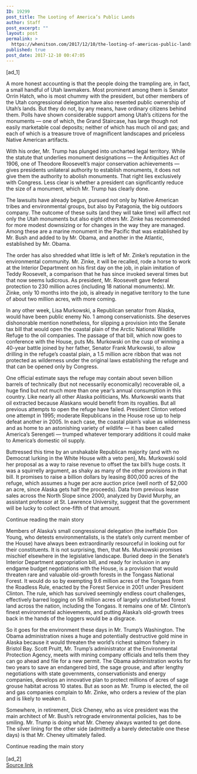 ```yaml
---
ID: 19299
post_title: The Looting of America’s Public Lands
author: Staff
post_excerpt: ""
layout: post
permalink: >
  https://whenitson.com/2017/12/10/the-looting-of-americas-public-lands/
published: true
post_date: 2017-12-10 00:47:05
---
```

 [ad_1]
<br><div>
        <p class="story-body-text story-content" data-para-count="695" data-total-count="3518" id="story-continues-3">A more honest accounting is that the people doing the trampling are, in fact, a small handful of Utah lawmakers. Most prominent among them is Senator Orrin Hatch, who is most chummy with the president, but other members of the Utah congressional delegation have also resented public ownership of Utah’s lands. But they do not, by any means, have ordinary citizens behind them. Polls have shown considerable support among Utah’s citizens for the monuments — one of which, the Grand Staircase, has large though not easily marketable coal deposits; neither of which has much oil and gas; and each of which is a treasure trove of magnificent landscapes and priceless Native American artifacts.</p><p class="story-body-text story-content" data-para-count="503" data-total-count="4021">With his order, Mr. Trump has plunged into uncharted legal territory. While the statute that underlies monument designations — the Antiquities Act of 1906, one of Theodore Roosevelt’s major conservation achievements — gives presidents unilateral authority to establish monuments, it does not give them the authority to abolish monuments. That right lies exclusively with Congress. Less clear is whether a president can significantly reduce the size of a monument, which Mr. Trump has clearly done.</p>

<p class="story-body-text story-content" data-para-count="526" data-total-count="4547">The lawsuits have already begun, pursued not only by Native American tribes and environmental groups, but also by Patagonia, the big outdoors company. The outcome of these suits (and they will take time) will affect not only the Utah monuments but also eight others Mr. Zinke has recommended for more modest downsizing or for changes in the way they are managed. Among these are a marine monument in the Pacific that was established by Mr. Bush and added to by Mr. Obama, and another in the Atlantic, established by Mr. Obama.</p><p class="story-body-text story-content" data-para-count="577" data-total-count="5124">The order has also shredded what little is left of Mr. Zinke’s reputation in the environmental community. Mr. Zinke, it will be recalled, rode a horse to work at the Interior Department on his first day on the job, in plain imitation of Teddy Roosevelt, a comparison that he has since invoked several times but that now seems ludicrous. As president, Mr. Roosevelt gave federal protection to 230 million acres (including 18 national monuments). Mr. Zinke, only 10 months into the job, is already in negative territory to the tune of about two million acres, with more coming.</p><p class="story-body-text story-content" data-para-count="699" data-total-count="5823">In any other week, Lisa Murkowski, a Republican senator from Alaska, would have been public enemy No. 1 among conservationists. She deserves dishonorable mention nonetheless, for slipping a provision into the Senate tax bill that would open the coastal plain of the Arctic National Wildlife Refuge to the oil companies. The passage of that bill, which now goes to conference with the House, puts Ms. Murkowski on the cusp of winning a 40-year battle joined by her father, Senator Frank Murkowski, to allow drilling in the refuge’s coastal plain, a 1.5 million acre ribbon that was not protected as wilderness under the original laws establishing the refuge and that can be opened only by Congress.</p><p class="story-body-text story-content" data-para-count="780" data-total-count="6603">One official estimate says the refuge may contain about seven billion barrels of technically (but not necessarily economically) recoverable oil, a huge find but not much more than one year’s annual consumption in this country. Like nearly all other Alaska politicians, Ms. Murkowski wants that oil extracted because Alaskans would benefit from its royalties. But all previous attempts to open the refuge have failed. President Clinton vetoed one attempt in 1995; moderate Republicans in the House rose up to help defeat another in 2005. In each case, the coastal plain’s value as wilderness and as home to an astonishing variety of wildlife — it has been called America’s Serengeti — trumped whatever temporary additions it could make to America’s domestic oil supply.</p><p class="story-body-text story-content" data-para-count="720" data-total-count="7323">Buttressed this time by an unshakable Republican majority (and with no Democrat lurking in the White House with a veto pen), Ms. Murkowski sold her proposal as a way to raise revenue to offset the tax bill’s huge costs. It was a squirrelly argument, as shaky as many of the other provisions in that bill. It promises to raise a billion dollars by leasing 800,000 acres of the refuge, which assumes a huge per acre auction price (well north of $2,000 an acre, since Alaska gets half the proceeds). Data from previous lease sales across the North Slope since 2000, analyzed by David Murphy, an assistant professor at St. Lawrence University, suggest that the government will be lucky to collect one-fifth of that amount.</p><div id="story-ad-2" class="story-ad ad ad-placeholder nocontent robots-nocontent ">
    
Continue reading the main story
</div>
<p class="story-body-text story-content" data-para-count="1098" data-total-count="8421" id="story-continues-4">Members of Alaska’s small congressional delegation (the ineffable Don Young, who detests environmentalists, is the state’s only current member of the House) have always been extraordinarily resourceful in looking out for their constituents. It is not surprising, then, that Ms. Murkowski promises mischief elsewhere in the legislative landscape. Buried deep in the Senate’s Interior Department appropriation bill, and ready for inclusion in any endgame budget negotiations with the House, is a provision that would threaten rare and valuable old-growth forests in the Tongass National Forest. It would do so by exempting 9.6 million acres of the Tongass from the Roadless Rule, enacted by the Forest Service in 2001 under President Clinton. The rule, which has survived seemingly endless court challenges, effectively barred logging on 58 million acres of largely undisturbed forest land across the nation, including the Tongass. It remains one of Mr. Clinton’s finest environmental achievements, and putting Alaska’s old-growth trees back in the hands of the loggers would be a disgrace.</p>
<p class="story-body-text story-content" data-para-count="841" data-total-count="9262">So it goes for the environment these days in Mr. Trump’s Washington. The Obama administration nixes a huge and potentially destructive gold mine in Alaska because it would threaten the world’s richest salmon fishery in Bristol Bay. Scott Pruitt, Mr. Trump’s administrator at the Environmental Protection Agency, meets with mining company officials and tells them they can go ahead and file for a new permit. The Obama administration works for two years to save an endangered bird, the sage grouse, and after lengthy negotiations with state governments, conservationists and energy companies, develops an innovative plan to protect millions of acres of sage grouse habitat across 10 states. But as soon as Mr. Trump is elected, the oil and gas companies complain to Mr. Zinke, who orders a review of the plan and is likely to weaken it.</p><p class="story-body-text story-content" data-para-count="338" data-total-count="9600">Somewhere, in retirement, Dick Cheney, who as vice president was the main architect of Mr. Bush’s retrograde environmental policies, has to be smiling. Mr. Trump is doing what Mr. Cheney always wanted to get done. The silver lining for the other side (admittedly a barely detectable one these days) is that Mr. Cheney ultimately failed.</p>Continue reading the main story
    </div>
<br>[ad_2]
<br><a href="https://www.nytimes.com/2017/12/09/opinion/sunday/looting-americas-public-lands.html?partner=rss&#038;emc=rss">Source link </a>
